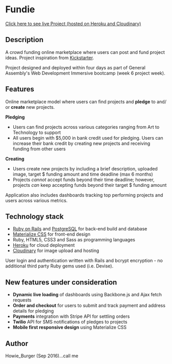 # Fundie
[Click here to see live Project (hosted on Heroku and Cloudinary)](http://prototypecrud.herokuapp.com/)

## Description
A crowd funding online marketplace where users can post and fund project ideas. Project inspiration from [Kickstarter](https://www.kickstarter.com/).  

Project designed and deployed within four days as part of General Assembly's Web Development Immersive bootcamp (week 6 project week).

## Features
Online marketplace model where users can find projects and **pledge** to and/ or **create** new projects.

**Pledging**
- Users can find projects across various categories ranging from Art to Technology to support
- All users begin with $5,000 in bank credit used for pledging. Users can increase their bank credit by creating new projects and receiving funding from other users

**Creating**  
- Users create new projects by including a brief description, uploaded image, target $ funding amount and time deadline (max 6 months)
- Projects *cannot* accept funds beyond their time deadline; however, projects *can* keep accepting funds beyond their target $ funding amount

Application also includes dashboards tracking top performing projects and users across various metrics.

## Technology stack
- [Ruby on Rails](http://guides.rubyonrails.org/) and [PostgreSQL](https://www.postgresql.org/) for back-end build and database
- [Materialize CSS](http://materializecss.com/) for front-end design
- Ruby, HTML5, CSS3 and Sass as programming languages
- [Heroku](https://www.heroku.com/) for cloud deployment
- [Cloudinary](http://cloudinary.com/) for image upload and hosting

User login and authentication written with Rails and bcrypt encryption - no additional third party Ruby gems used (i.e. Devise).

## New features under consideration
- **Dynamic live loading** of dashboards using Backbone.js and Ajax fetch requests
- **Order and checkout** for users to submit and track payment and address details for pledging
- **Payments** integration with Stripe API for settling orders
- **Twilio** API for SMS notifications of pledges to projects
- **Mobile first responsive design** using Materialize CSS

## Author
Howie_Burger (Sep 2016)...call me
